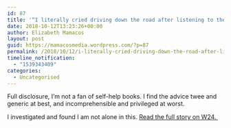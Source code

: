 ```yaml
---
id: 87
title: '“I literally cried driving down the road after listening to the ’Girl, Wash Your Face’ audiobook”'
date: 2018-10-12T13:23:26+00:00
author: Elizabeth Mamacos
layout: post
guid: https://mamacosmedia.wordpress.com/?p=87
permalink: /2018/10/12/i-literally-cried-driving-down-the-road-after-listening-to-the-girl-wash-your-face-audiobook/
timeline_notification:
  - "1539343409"
categories:
  - Uncategorised
---
```

Full disclosure, I’m not a fan of self-help books. I find the advice twee and generic at best, and incomprehensible and privileged at worst.

I investigated and found I am not alone in this. <a href="https://www.w24.co.za/Wellness/Mind/i-literally-cried-driving-down-the-road-after-listening-to-the-girl-wash-your-face-audiobook-20180912" target="_blank" rel="noopener">Read the full story on W24. </a>